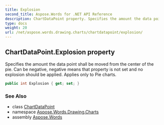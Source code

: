 ```yaml
---
title: Explosion
second_title: Aspose.Words for .NET API Reference
description: ChartDataPoint property. Specifies the amount the data point shall be moved from the center of the pie. Can be negative negative means that property is not set and no explosion should be applied. Applies only to Pie charts in C#.
type: docs
weight: 20
url: /net/aspose.words.drawing.charts/chartdatapoint/explosion/
---
```

## ChartDataPoint.Explosion property

Specifies the amount the data point shall be moved from the center of the pie. Can be negative, negative means that property is not set and no explosion should be applied. Applies only to Pie charts.

```csharp
public int Explosion { get; set; }
```

### See Also

* class [ChartDataPoint](../)
* namespace [Aspose.Words.Drawing.Charts](../../chartdatapoint/)
* assembly [Aspose.Words](../../../)
